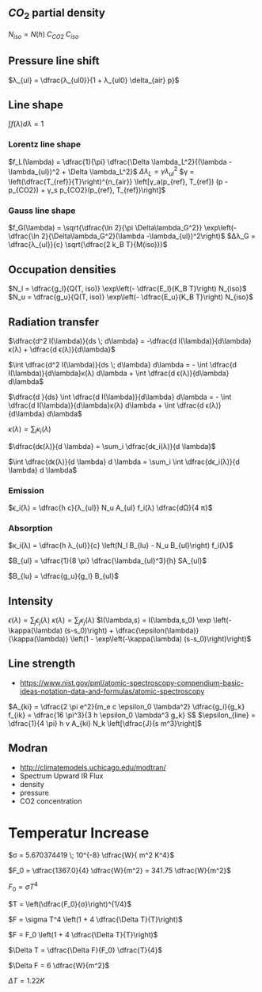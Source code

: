 ## $CO_2$ partial density
$N_{iso} = N(h) \;C_{CO2} \; C_{iso}$

## Pressure line shift
$λ_{ul} = \dfrac{λ_{ul0}}{1 + λ_{ul0}  \delta_{air}  p}$

## Line shape
$\int f(λ) d\lambda = 1$
### Lorentz line shape
$f_L(\lambda) = \dfrac{1}{\pi} \dfrac{\Delta \lambda_L^2}{(\lambda - \lambda_{ul})^2 + \Delta \lambda_L^2}$
$Δλ_L = γ λ_{ul}^2$
$γ = \left(\dfrac{T_{ref}}{T}\right)^{n_{air}} \left[γ_a(p_{ref}, T_{ref}) (p - p_{CO2}) + γ_s p_{CO2}(p_{ref}, T_{ref})\right]$
### Gauss line shape
$f_G(\lambda) = \sqrt{\dfrac{\ln 2}{\pi \Delta\lambda_G^2}} \exp\left(-\dfrac{\ln 2}{\Delta\lambda_G^2}(\lambda -\lambda_{ul})^2\right)$
$Δλ_G = \dfrac{λ_{ul}}{c} \sqrt{\dfrac{2  k_B  T}{M(iso)}}$

## Occupation densities
$N_l  = \dfrac{g_l}{Q(T, iso)} \exp\left(- \dfrac{E_l}{K_B T}\right)  N_{iso}$
$N_u  = \dfrac{g_u}{Q(T, iso)} \exp\left(- \dfrac{E_u}{K_B T}\right)  N_{iso}$

## Radiation transfer
$\dfrac{d^2 I(\lambda)}{ds \; d\lambda}  = -\dfrac{d I(\lambda)}{d\lambda}κ(λ) + \dfrac{d ϵ(λ)}{d\lambda}$

$\int \dfrac{d^2 I(\lambda)}{ds \; d\lambda} d\lambda = - \int \dfrac{d I(\lambda)}{d\lambda}κ(λ) d\lambda  + \int \dfrac{d ϵ(λ)}{d\lambda} d\lambda$

$\dfrac{d }{ds} \int \dfrac{d I(\lambda)}{d\lambda} d\lambda = - \int \dfrac{d I(\lambda)}{d\lambda}κ(λ) d\lambda  + \int \dfrac{d ϵ(λ)}{d\lambda} d\lambda$

$κ(λ) = \sum_i κ_i(λ)$

$\dfrac{dϵ(λ)}{d \lambda} = \sum_i \dfrac{dϵ_i(λ)}{d \lambda}$

$\int \dfrac{dϵ(λ)}{d \lambda} d \lambda = \sum_i \int \dfrac{dϵ_i(λ)}{d \lambda} d \lambda$

### Emission
$ϵ_i(λ) = \dfrac{h c}{λ_{ul}} N_u A_{ul} f_i(λ) \dfrac{dΩ}{4 π}$

### Absorption
$κ_i(λ) = \dfrac{h λ_{ul}}{c} \left(N_l B_{lu} - N_u B_{ul}\right) f_i(λ)$

$B_{ul} = \dfrac{1}{8 \pi} \dfrac{\lambda_{ul}^3}{h} SA_{ul}$

$B_{lu} = \dfrac{g_u}{g_l} B_{ul}$


## Intensity

$\epsilon(\lambda) = \sum_j \epsilon_j(\lambda)$
$\kappa(\lambda) = \sum_j \kappa_j(\lambda)$
$I(\lambda,s) = I(\lambda,s_0) \exp \left(- \kappa(\lambda) (s-s_0)\right) + \dfrac{\epsilon(\lambda)}{\kappa(\lambda)} \left(1 - \exp\left(-\kappa(\lambda) (s-s_0)\right)\right)$


## Line strength
* https://www.nist.gov/pml/atomic-spectroscopy-compendium-basic-ideas-notation-data-and-formulas/atomic-spectroscopy

$A_{ki} = \dfrac{2 \pi e^2}{m_e c \epsilon_0 \lambda^2} \dfrac{g_i}{g_k} f_{ik}
= \dfrac{16  \pi^3}{3 h \epsilon_0 \lambda^3 g_k} S$
$\epsilon_{line} =  \dfrac{1}{4 \pi} h ν A_{ki} N_k  \left[\dfrac{J}{s m^3}\right]$

## Modran
   * http://climatemodels.uchicago.edu/modtran/
   * Spectrum Upward IR Flux
   * density
   * pressure
   * CO2 concentration


# Temperatur Increase

$σ = 5.670374419 \; 10^{-8} \dfrac{W}{ m^2  K^4}$


$F_0 = \dfrac{1367.0}{4} \dfrac{W}{m^2} = 341.75 \dfrac{W}{m^2}$

$F_0 = σ T^4$

$T = \left(\dfrac{F_0}{σ}\right)^{1/4}$

$F = \sigma T^4 \left(1 + 4 \dfrac{\Delta T}{T}\right)$

$F = F_0 \left(1 + 4 \dfrac{\Delta T}{T}\right)$

$\Delta T = \dfrac{\Delta F}{F_0} \dfrac{T}{4}$

$\Delta F = 6 \dfrac{W}{m^2}$

$\Delta T = 1.22 K$
